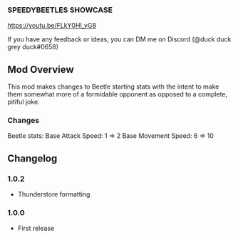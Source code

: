 ### SPEEDYBEETLES SHOWCASE
https://youtu.be/FLkY0HI_vG8

If you have any feedback or ideas, you can DM me on Discord (@duck duck grey duck#0658)

## Mod Overview
This mod makes changes to Beetle starting stats with the intent to make them somewhat more of a formidable opponent as opposed to a complete, pitiful joke.

### Changes
Beetle stats:
Base Attack Speed: 1 => 2
Base Movement Speed: 6 => 10

## Changelog
### 1.0.2
- Thunderstore formatting
### 1.0.0
- First release
